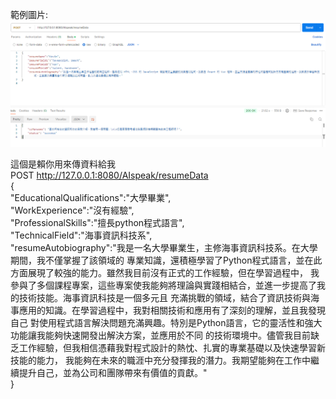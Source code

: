 範例圖片:  
![image](https://github.com/KevinLai02/ai_resume_backend/blob/main/txt/postmanExample.png)  
  
這個是賴你用來傳資料給我  
POST http://127.0.0.1:8080/AIspeak/resumeData  
{  
    "EducationalQualifications":"大學畢業",  
    "WorkExperience":"沒有經驗",  
    "ProfessionalSkills":"擅長python程式語言",  
    "TechnicalField":"海事資訊科技系",  
    "resumeAutobiography":"我是一名大學畢業生，主修海事資訊科技系。在大學期間，我不僅掌握了該領域的  專業知識，還積極學習了Python程式語言，並在此方面展現了較強的能力。雖然我目前沒有正式的工作經驗，但在學習過程中，  我參與了多個課程專案，這些專案使我能夠將理論與實踐相結合，並進一步提高了我的技術技能。海事資訊科技是一個多元且  充滿挑戰的領域，結合了資訊技術與海事應用的知識。在學習過程中，我對相關技術和應用有了深刻的理解，並且我發現自己  對使用程式語言解決問題充滿興趣。特別是Python語言，它的靈活性和強大功能讓我能夠快速開發出解決方案，並應用於不同  的技術環境中。儘管我目前缺乏工作經驗，但我相信憑藉我對程式設計的熱忱、扎實的專業基礎以及快速學習新技能的能力，  我能夠在未來的職涯中充分發揮我的潛力。我期望能夠在工作中繼續提升自己，並為公司和團隊帶來有價值的貢獻。"  
}  